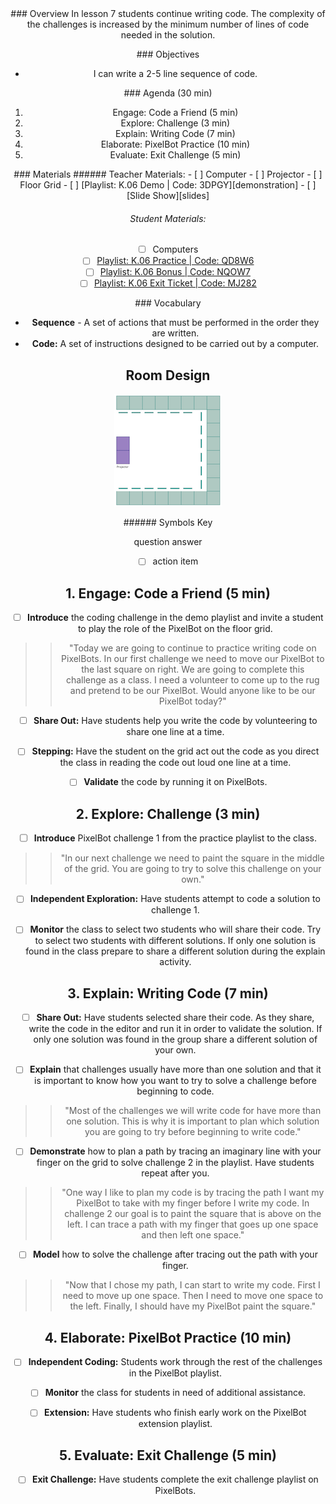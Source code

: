 <header class='header' title='Code Your PixelBot' subtitle='Lesson 07'/>

<notable>
<iconp src='/icons/activity.png'>### Overview</iconp>
In lesson 7 students continue writing code. The complexity of the challenges is increased by the minimum number of lines of code needed in the solution.

<iconp src='/icons/objectives.png'>### Objectives</iconp>

- I can write a 2-5 line sequence of code.

<iconp src='/icons/agenda.png'>### Agenda (30 min)</iconp>

1. Engage: Code a Friend (5 min)
1. Explore: Challenge (3 min)
1. Explain: Writing Code (7 min)
1. Elaborate: PixelBot Practice (10 min)
1. Evaluate: Exit Challenge (5 min)

<note>
<iconp src='/icons/materials.png'>### Materials</iconp>
###### Teacher Materials:
- [ ] Computer
- [ ] Projector
- [ ] Floor Grid
- [ ] [Playlist: K.06 Demo | Code: 3DPGY][demonstration]
- [ ] [Slide Show][slides]

###### Student Materials:
- [ ] Computers
- [ ] [Playlist: K.06 Practice | Code: QD8W6][playlist]
- [ ] [Playlist: K.06 Bonus | Code: NQOW7][extension]
- [ ] [Playlist: K.06 Exit Ticket | Code: MJ282][exit]

<iconp src='/icons/vocab.png'>### Vocabulary</iconp>
- **Sequence** - A set of actions that must be performed in the order they are written.
- **Code:** A set of instructions designed to be carried out by a computer.

</note>

<pagebreak/>

## Room Design

![room](/images/layout-online.png)

<note borderLeft='2px solid green' mt='2em'>
###### Symbols Key

<iconp ml='1.65em' type='question'>question</iconp>
<iconp ml='1.65em' type='answer'>answer</iconp>
- [ ] action item
</note>

<pagebreak/>

## 1. Engage: Code a Friend (5 min)
- [ ] **Introduce** the coding challenge in the demo playlist and invite a student to play the role of the PixelBot on the floor grid.
>> "Today we are going to continue to practice writing code on PixelBots. In our first challenge we need to move our PixelBot to the last square on right. We are going to complete this challenge as a class. I need a volunteer to come up to the rug and pretend to be our PixelBot. Would anyone like to be our PixelBot today?"

- [ ] **Share Out:** Have students help you write the code by volunteering to share one line at a time.

- [ ] **Stepping:** Have the student on the grid act out the code as you direct the class in reading the code out loud one line at a time.

- [ ] **Validate** the code by running it on PixelBots.

## 2. Explore: Challenge (3 min)
- [ ] **Introduce** PixelBot challenge 1 from the practice playlist to the class.
>> "In our next challenge we need to paint the square in the middle of the grid. You are going to try to solve this challenge on your own."

- [ ] **Independent Exploration:** Have students attempt to code a solution to challenge 1.

- [ ] **Monitor** the class to select two students who will share their code. Try to select two students with different solutions. If only one solution is found in the class prepare to share a different solution during the explain activity.

## 3. Explain: Writing Code (7 min)
- [ ] **Share Out:** Have students selected share their code. As they share, write the code in the editor and run it in order to validate the solution. If only one solution was found in the group share a different solution of your own.

- [ ] **Explain** that challenges usually have more than one solution and that it is important to know how you want to try to solve a challenge before beginning to code.
>> "Most of the challenges we will write code for have more than one solution. This is why it is important to plan which solution you are going to try before beginning to write code."

- [ ] **Demonstrate** how to plan a path by tracing an imaginary line with your finger on the grid to solve challenge 2 in the playlist. Have students repeat after you.
>> "One way I like to plan my code is by tracing the path I want my PixelBot to take with my finger before I write my code. In challenge 2 our goal is to paint the square that is above on the left. I can trace a path with my finger that goes up one space and then left one space."

- [ ] **Model** how to solve the challenge after tracing out the path with your finger.
>>"Now that I chose my path, I can start to write my code. First I need to move up one space. Then I need to move one space to the left. Finally, I should have my PixelBot paint the square."

## 4. Elaborate: PixelBot Practice (10 min)
- [ ] **Independent Coding:** Students work through the rest of the challenges in the PixelBot playlist.

- [ ] **Monitor** the class for students in need of additional assistance.

- [ ] **Extension:** Have students who finish early work on the PixelBot extension playlist.

## 5. Evaluate: Exit Challenge (5 min)

- [ ] **Exit Challenge:** Have students complete the exit challenge playlist on PixelBots.

</notable>

[demonstration]: http://www.pixelbots.io/3DPGY
[slides]: https://drive.google.com/open?id=1q2RgAFOG3bWN9o-oXZkFt4wCwmYTKUkRtgD4Wiife9c
[playlist]: http://www.pixelbots.io/QD8W6
[extension]:http://www.pixelbots.io/NQOW7
[exit]: http://www.pixelbots.io/MJ282
